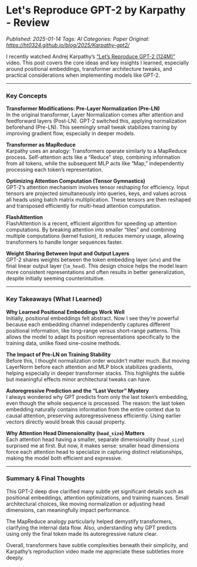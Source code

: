 # Let's Reproduce GPT-2 by Karpathy - Review
_Published: 2025-01-14_
_Tags: AI_
_Categories: Paper_
_Original: https://ht0324.github.io/blog/2025/Karpathy-gpt2/_

<p>I recently watched Andrej Karpathy’s <a href="https://youtube.com/watch?v=l8pRSuU81PU">“Let’s Reproduce GPT-2 (124M)”</a> video. This post covers the core ideas and key insights I learned, especially around positional embeddings, transformer architecture tweaks, and practical considerations when implementing models like GPT-2.</p>

<hr />

<h3 id="key-concepts">Key Concepts</h3>

<p><strong>Transformer Modifications: Pre-Layer Normalization (Pre-LN)</strong><br />
In the original transformer, Layer Normalization comes after attention and feedforward layers (Post-LN). GPT-2 switched this, applying normalization beforehand (Pre-LN). This seemingly small tweak stabilizes training by improving gradient flow, especially in deeper models.</p>

<p><strong>Transformer as MapReduce</strong><br />
Karpathy uses an analogy: Transformers operate similarly to a MapReduce process. Self-attention acts like a “Reduce” step, combining information from all tokens, while the subsequent MLP acts like “Map,” independently processing each token’s representation.</p>

<p><strong>Optimizing Attention Computation (Tensor Gymnastics)</strong><br />
GPT-2’s attention mechanism involves tensor reshaping for efficiency. Input tensors are projected simultaneously into queries, keys, and values across all heads using batch matrix multiplication. These tensors are then reshaped and transposed efficiently for multi-head attention computation.</p>

<p><strong>FlashAttention</strong><br />
FlashAttention is a recent, efficient algorithm for speeding up attention computations. By breaking attention into smaller “tiles” and combining multiple computations (kernel fusion), it reduces memory usage, allowing transformers to handle longer sequences faster.</p>

<p><strong>Weight Sharing Between Input and Output Layers</strong><br />
GPT-2 shares weights between the token embedding layer (<code class="language-plaintext highlighter-rouge">wte</code>) and the final linear output layer (<code class="language-plaintext highlighter-rouge">lm_head</code>). This design choice helps the model learn more consistent representations and often results in better generalization, despite initially seeming counterintuitive.</p>

<hr />

<h3 id="key-takeaways-what-i-learned">Key Takeaways (What I Learned)</h3>

<p><strong>Why Learned Positional Embeddings Work Well</strong><br />
Initially, positional embeddings felt abstract. Now I see they’re powerful because each embedding channel independently captures different positional information, like long-range versus short-range patterns. This allows the model to adapt its position representations specifically to the training data, unlike fixed sine-cosine methods.</p>

<p><strong>The Impact of Pre-LN on Training Stability</strong><br />
Before this, I thought normalization order wouldn’t matter much. But moving LayerNorm before each attention and MLP block stabilizes gradients, helping especially in deeper transformer stacks. This highlights the subtle but meaningful effects minor architectural tweaks can have.</p>

<p><strong>Autoregressive Prediction and the “Last Vector” Mystery</strong><br />
I always wondered why GPT predicts from only the last token’s embedding, even though the whole sequence is processed. The reason: the last token embedding naturally contains information from the entire context due to causal attention, preserving autoregressiveness efficiently. Using earlier vectors directly would break this causal property.</p>

<p><strong>Why Attention Head Dimensionality (<code class="language-plaintext highlighter-rouge">head_size</code>) Matters</strong><br />
Each attention head having a smaller, separate dimensionality (<code class="language-plaintext highlighter-rouge">head_size</code>) surprised me at first. But now, it makes sense: smaller head dimensions force each attention head to specialize in capturing distinct relationships, making the model both efficient and expressive.</p>

<hr />

<h3 id="summary--final-thoughts">Summary &amp; Final Thoughts</h3>
<p>This GPT-2 deep dive clarified many subtle yet significant details such as positional embeddings, attention optimizations, and training nuances. Small architectural choices, like moving normalization or adjusting head dimensions, can meaningfully impact performance.</p>

<p>The MapReduce analogy particularly helped demystify transformers, clarifying the internal data flow. Also, understanding why GPT predicts using only the final token made its autoregressive nature clear.</p>

<p>Overall, transformers have subtle complexities beneath their simplicity, and Karpathy’s reproduction video made me appreciate these subtleties more deeply.</p>
